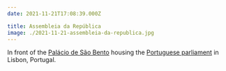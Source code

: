 ```yaml
---
date: 2021-11-21T17:08:39.000Z

title: Assembleia da República
image: ./2021-11-21-assembleia-da-republica.jpg
---
```


In front of the [Palácio de São Bento](https://en.wikipedia.org/wiki/São_Bento_Palace) housing the [Portuguese parliament](<https://en.wikipedia.org/wiki/Assembly_of_the_Republic_(Portugal)>) in Lisbon, Portugal.
